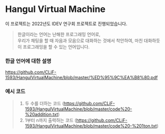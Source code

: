 # Hangul Virtual Machine
이 프로젝트는 2022년도 IDEV 연구회 프로젝트로 진행되었습니다.   
   
> 한글이라는 언어는 난해한 프로그래밍 언어로,    
> 우리가 채팅을 할 때 자음과 모음으로 대화하는 것에서 착안하여, 마친 대화하듯이 프로그래밍을 할 수 있는 언어입니다.   
   
### 한글 언어에 대한 설명
https://github.com/CLiF-1593/HangulVirtualMachine/blob/master/%ED%95%9C%EA%B8%80.pdf
   
### 예시 코드
> 1. 두 수를 더하는 코드 (https://github.com/CLiF-1593/HangulVirtualMachine/blob/master/code%20-%20addition.txt)
> 2. 1부터 n까지 출력하는 코드 (https://github.com/CLiF-1593/HangulVirtualMachine/blob/master/code%20-%201ton.txt)
